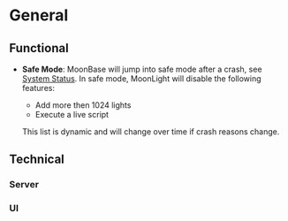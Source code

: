 # General

## Functional

* **Safe Mode**: MoonBase will jump into safe mode after a crash, see [System Status](https://moonmodules.org/MoonLight/system/status/). In safe mode, MoonLight will disable the following features:
    * Add more then 1024 lights
    * Execute a live script

    This list is dynamic and will change over time if crash reasons change.

## Technical

### Server

### UI
